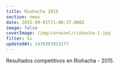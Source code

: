 ```yaml
---
title: Riohacha 2015
section: news
date: 2015-09-01T21:00:37.000Z
image: false
coverImage: /img/carousel/riohacha-1.jpg
filter: Si
updatedAt: 1476393913177
---
```


Resultados competitivos en Riohacha - 2015.
